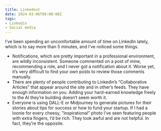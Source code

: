 ```yaml
---
title: Linkedout
date: 2024-03-06T00:00:00Z
tags:
- Linkedin
- Social media
---
```

I’ve been spending an uncomfortable amount of time on LinkedIn lately, which is to say more than 5 minutes, and I’ve noticed some things.

* Notifications, which are pretty important in a professional environment, are wildly inconsistent. Someone commented on a post of mine, recommending a role, and I never got a notification about it. Worse yet, it’s very difficult to find your own posts to review those comments manually.
* There are plenty of people contributing to Linkedin’s “Collaborative Articles” that appear around the site and in other’s feeds. They have enough information on you. Adding your hard-earned knowledge freely to the AI they’re building doesn’t seem worth it.
* Everyone is using DALL-E or Midjourney to generate pictures for their stories about tips for success or how to fund your startup. If I had a loonie for every cheesy, “inspirational” photo I’ve seen featuring people with extra fingers, I’d be rich. They look awful and are not helpful. In fact, they’re the opposite.